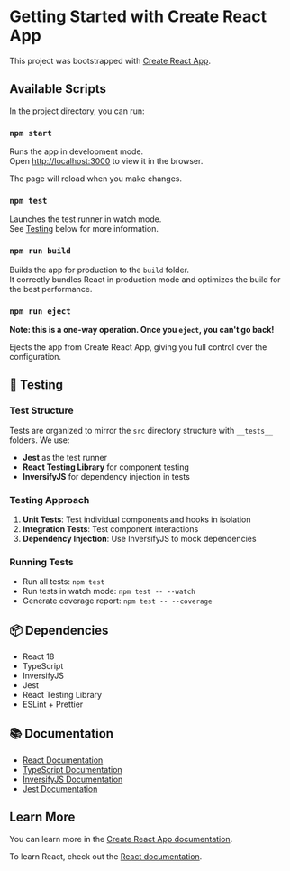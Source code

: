 # Getting Started with Create React App

This project was bootstrapped with [Create React App](https://github.com/facebook/create-react-app).

## Available Scripts

In the project directory, you can run:

### `npm start`

Runs the app in development mode.\
Open [http://localhost:3000](http://localhost:3000) to view it in the browser.

The page will reload when you make changes.

### `npm test`

Launches the test runner in watch mode.\
See [Testing](#-testing) below for more information.

### `npm run build`

Builds the app for production to the `build` folder.\
It correctly bundles React in production mode and optimizes the build for the best performance.

### `npm run eject`

**Note: this is a one-way operation. Once you `eject`, you can't go back!**

Ejects the app from Create React App, giving you full control over the configuration.

## 🧪 Testing

### Test Structure

Tests are organized to mirror the `src` directory structure with `__tests__` folders. We use:

- **Jest** as the test runner
- **React Testing Library** for component testing
- **InversifyJS** for dependency injection in tests

### Testing Approach

1. **Unit Tests**: Test individual components and hooks in isolation
2. **Integration Tests**: Test component interactions
3. **Dependency Injection**: Use InversifyJS to mock dependencies

### Running Tests

- Run all tests: `npm test`
- Run tests in watch mode: `npm test -- --watch`
- Generate coverage report: `npm test -- --coverage`

## 📦 Dependencies

- React 18
- TypeScript
- InversifyJS
- Jest
- React Testing Library
- ESLint + Prettier

## 📚 Documentation

- [React Documentation](https://reactjs.org/)
- [TypeScript Documentation](https://www.typescriptlang.org/docs/)
- [InversifyJS Documentation](https://inversify.io/)
- [Jest Documentation](https://jestjs.io/)

## Learn More

You can learn more in the [Create React App documentation](https://facebook.github.io/create-react-app/docs/getting-started).

To learn React, check out the [React documentation](https://reactjs.org/).
